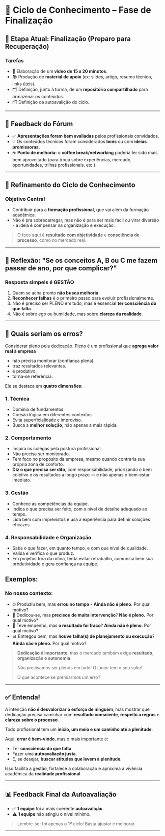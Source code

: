 # 🧠 Ciclo de Conhecimento – Fase de Finalização

## 📅 Etapa Atual: Finalização (Preparo para Recuperação)

### Tarefas
- 🎥 Elaboração de um **vídeo de 15 a 20 minutos**.
- 📚 Produção de **material de apoio** (ex: slides, artigo, resumo técnico, links úteis).
- 🗂️ Definição, junto à turma, de um **repositório compartilhado** para armazenar os conteúdos.
- 🗂️ Definição da autoavalição do ciclo.

---

## 📣 Feedback do Fórum

- ✅ **Apresentações foram bem avaliadas** pelos profissionais convidados.
- 💡 Os conteúdos técnicos foram considerados **bons** ou com **ideias promissoras**.
- ☕ **Ponto de melhoria:** o **coffee break/networking** poderia ter sido mais bem aproveitado (para troca sobre experiências, mercado, oportunidades, trilhas profissionais, etc.).

---

## 🎯 Refinamento do Ciclo de Conhecimento

### Objetivo Central
- Contribuir para a **formação profissional**, que vai além da formação acadêmica.
- Não é pra sobrecarregar, mas não é para ser mais fácil ou virar diversão - a ideia é compensar na organização e execução.

> O foco aqui é **resultado com objetividade** e **consciência de processo**, como no mercado real.

---

## 💬 Reflexão: "Se os conceitos A, B ou C me fazem passar de ano, por que complicar?"

### Resposta simpels é GESTÃO
1. Quem se acha pronto **não busca melhoria**.
2. **Reconhecer falhas** é o primeiro passo para evoluir profissionalmente.
3. Não é preciso ser PLENO em tudo, mas é essencial **ter consciência do que falta**.
4. Não é sobre ego ou humildade, mas sobre **clareza da realidade**.

---

## 🧩 Quais seriam os erros?
Considerar pleno pela dedicação.
Pleno é um profissional que **agrega valor real à empresa** 
- não precisa monitorar (confiança plena).
- traz resultados relevantes.
- é produtivo.
- torna-se referência.
  
Ele se destaca em **quatro dimensões**:

### 1. Técnica
- Domínio de fundamentos.
- Coesão lógica em diferentes contextos.
- Evita superficialidade e improviso.
- Busca a **melhor solução**, não apenas a mais rápida.

### 2. Comportamento
- Inspira os colegas pela postura profissional.
- Não precisa ser monitorado.
- Tem foco no propósito da empresa, mesmo quando contraria sua própria zona de conforto.
- **Diz o que precisa ser dito**, com responsabilidade, priorizando o bem coletivo e os resultados a longo prazo — e não apenas o bem-estar imediato.

### 3. Gestão
- Conhece as competências da equipe.
- Indica o que precisa ser feito, com o nível de detalhe adequado ao tempo.
- Lida bem com imprevistos e usa a experiência para definir soluções eficazes.

### 4. Responsabilidade e Organização
- Sabe o que fazer, em quanto tempo, e com que nível de qualidade.
- Valida e verifica o que produz.
- Em projetos fora da rotina, tenta evitar retrabalho, comunica bem sua produtividade e gera confiança na equipe.

## Exemplos:

### No nosso contexto:
- ⏰ Produziu bem, mas **errou no tempo** - **Ainda não é pleno.** Por qual motivo?
- 🤝 Dedicou-se, mas **precisou de muita intervenção**? **Não é pleno.** Por qual motivo?
- 🧪 Teve empenho, mas **o resultado foi fraco**? **Ainda não é pleno.** Por qual motivo?
- 📊 Entregou bem, mas **houve falha(s) de planejamento ou execução**? **Ainda não é pleno.**  Por qual motivo?

> **Dedicação é importante**, mas o mercado também exige **resultado, organização e autonomia**.
> 
> Não precisamos ser plenos em tudo! O júnior tem o seu valor!
> 
> O que acontece se premiarmos um erro?

---

## ✅ Entenda!

A intenção **não é desvalorizar o esforço de ninguém**, mas mostrar que dedicação precisa caminhar com **resultado consciente**, **respeito a regras** e **clareza sobre o processo**.

Todo profissional tem um **início, um meio e um caminho até a plenitude**.

Aqui, **errar é bem-vindo**, mas o mais importante é:
- Ter **consciência do que falta**.
- Fazer uma **autoavaliação justa**.
- E, se desejar, **buscar atitudes que levem à plenitude**.

Isso facilita a gestão, fortalece a colaboração e aproxima a vivência acadêmica da **realidade profissional**.

---

## 📊 Feedback Final da Autoavaliação

- ✅ **1 equipe** foi a mais coerente **autoavalição**.
- ⚠️ **1 equipe** não atingiu o nível mínimo.

> Lembre-se: foi apenas o 1º ciclo! Basta ajustar e melhorar.

---

